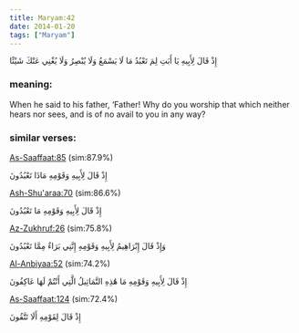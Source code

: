```yaml
---
title: Maryam:42
date: 2014-01-20
tags: ["Maryam"]
---
```

إِذْ قَالَ لِأَبِيهِ يَا أَبَتِ لِمَ تَعْبُدُ مَا لَا يَسْمَعُ وَلَا يُبْصِرُ وَلَا يُغْنِي عَنْكَ شَيْئًا
### meaning: 
When he said to his father, ‘Father! Why do you worship that which neither hears nor sees, and is of no avail to you in any way?
### similar verses: 

[As-Saaffaat:85](/37/85) (sim:87.9%)

إِذْ قَالَ لِأَبِيهِ وَقَوْمِهِ مَاذَا تَعْبُدُونَ

[Ash-Shu'araa:70](/26/70) (sim:86.6%)

إِذْ قَالَ لِأَبِيهِ وَقَوْمِهِ مَا تَعْبُدُونَ

[Az-Zukhruf:26](/43/26) (sim:75.8%)

وَإِذْ قَالَ إِبْرَاهِيمُ لِأَبِيهِ وَقَوْمِهِ إِنَّنِي بَرَاءٌ مِمَّا تَعْبُدُونَ

[Al-Anbiyaa:52](/21/52) (sim:74.2%)

إِذْ قَالَ لِأَبِيهِ وَقَوْمِهِ مَا هَٰذِهِ التَّمَاثِيلُ الَّتِي أَنْتُمْ لَهَا عَاكِفُونَ

[As-Saaffaat:124](/37/124) (sim:72.4%)

إِذْ قَالَ لِقَوْمِهِ أَلَا تَتَّقُونَ
